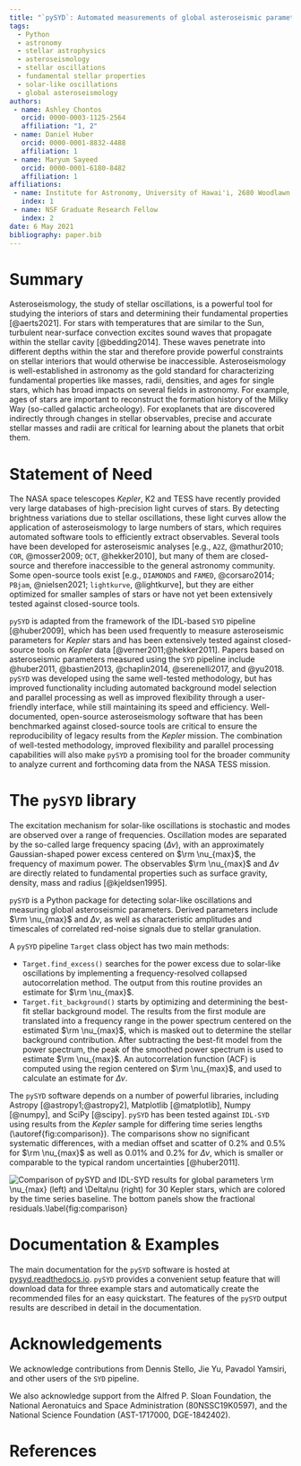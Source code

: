 ```yaml
---
title: "`pySYD`: Automated measurements of global asteroseismic parameters"
tags:
  - Python
  - astronomy
  - stellar astrophysics
  - asteroseismology
  - stellar oscillations
  - fundamental stellar properties
  - solar-like oscillations
  - global asteroseismology
authors:
 - name: Ashley Chontos
   orcid: 0000-0003-1125-2564
   affiliation: "1, 2"
 - name: Daniel Huber
   orcid: 0000-0001-8832-4488
   affiliation: 1
 - name: Maryum Sayeed 
   orcid: 0000-0001-6180-8482
   affiliation: 1
affiliations:
 - name: Institute for Astronomy, University of Hawai'i, 2680 Woodlawn Drive, Honolulu, HI 96822, USA
   index: 1
 - name: NSF Graduate Research Fellow
   index: 2
date: 6 May 2021
bibliography: paper.bib
---
```


# Summary

Asteroseismology, the study of stellar oscillations, is a powerful tool for studying the interiors of stars
and determining their fundamental properties [@aerts2021]. For stars with temperatures that are similar to 
the Sun, turbulent near-surface convection excites sound waves that propagate within the stellar cavity 
[@bedding2014]. These waves penetrate into different depths within the star and therefore provide powerful 
constraints on stellar interiors that would otherwise be inaccessible. Asteroseismology is well-established 
in astronomy as the gold standard for characterizing fundamental properties like masses, radii, densities, 
and ages for single stars, which has broad impacts on several fields in astronomy. For example, ages of stars 
are important to reconstruct the formation history of the Milky Way (so-called galactic archeology). For 
exoplanets that are discovered indirectly through changes in stellar observables, precise and accurate stellar 
masses and radii are critical for learning about the planets that orbit them.

# Statement of Need

The NASA space telescopes *Kepler*, K2 and TESS have recently provided very large databases of high-precision 
light curves of stars. By detecting brightness variations due to stellar oscillations, these light curves allow the 
application of asteroseismology to large numbers of stars, which requires automated software tools to efficiently 
extract observables. Several tools have been developed for asteroseismic analyses [e.g., `A2Z`, @mathur2010; 
`COR`, @mosser2009; `OCT`, @hekker2010], but many of them are closed-source and therefore inaccessible 
to the general astronomy community. Some open-source tools exist [e.g., `DIAMONDS` and `FAMED`, @corsaro2014; `PBjam`, 
@nielsen2021; `lightkurve`, @lightkurve], but they are either optimized for smaller samples of stars or 
have not yet been extensively tested against closed-source tools.

`pySYD` is adapted from the framework of the IDL-based `SYD` pipeline [@huber2009], which has been used frequently 
to measure asteroseismic parameters for *Kepler* stars and has been extensively tested against closed-source tools on
*Kepler* data [@verner2011;@hekker2011]. Papers based on asteroseismic parameters measured using the `SYD` pipeline 
include @huber2011, @bastien2013, @chaplin2014, @serenelli2017, and @yu2018. `pySYD` was developed using the same 
well-tested methodology, but has improved functionality including automated background model selection and parallel 
processing as well as improved flexibility through a user-friendly interface, while still maintaining its speed and 
efficiency. Well-documented, open-source asteroseismology software that has been benchmarked against closed-source 
tools are critical to ensure the reproducibility of legacy results from the *Kepler* mission. The combination of 
well-tested methodology, improved flexibility and parallel processing capabilities will also make `pySYD` a promising 
tool for the broader community to analyze current and forthcoming data from the NASA TESS mission.

# The `pySYD` library

The excitation mechanism for solar-like oscillations is stochastic and modes are observed over a range of frequencies. 
Oscillation modes are separated by the so-called large frequency spacing ($\Delta\nu$), with an approximately
Gaussian-shaped power excess centered on $\rm \nu_{max}$, the frequency of maximum power. The observables 
$\rm \nu_{max}$ and $\Delta\nu$ are directly related to fundamental properties such as surface gravity, density,
mass and radius [@kjeldsen1995].  

`pySYD` is a Python package for detecting solar-like oscillations and measuring global asteroseismic parameters. 
Derived parameters include $\rm \nu_{max}$ and $\Delta\nu$, as well as characteristic amplitudes and timescales 
of correlated red-noise signals due to stellar granulation.

A `pySYD` pipeline `Target` class object has two main methods:

- `Target.find_excess()` searches for the power excess due to solar-like oscillations by implementing a frequency-resolved 
  collapsed autocorrelation method.  The output from this routine provides an estimate for $\rm \nu_{max}$. 
- `Target.fit_background()` starts by optimizing and determining the best-fit stellar background model. The results from the 
  first module are translated into a frequency range in the power spectrum centered on the estimated $\rm \nu_{max}$,
  which is masked out to determine the stellar background contribution. After subtracting the best-fit model from 
  the power spectrum, the peak of the smoothed power spectrum is used to estimate $\rm \nu_{max}$. An autocorrelation 
  function (ACF) is computed using the region centered on $\rm \nu_{max}$, and used to calculate an estimate for
  $\Delta\nu$. 
  
The `pySYD` software depends on a number of powerful libraries, including Astropy [@astropy1;@astropy2], 
Matplotlib [@matplotlib], Numpy [@numpy], and SciPy [@scipy]. `pySYD` has been tested against `IDL-SYD` using 
results from the *Kepler* sample for differing time series lengths (\autoref{fig:comparison}). The comparisons 
show no significant systematic differences, with a median offset and scatter of $0.2\%$ and $0.5\%$ for 
$\rm \nu_{max}$ as well as $0.01\%$ and $0.2\%$ for $\Delta\nu$, which is smaller or comparable to the 
typical random uncertainties [@huber2011].

![Comparison of `pySYD` and `IDL-SYD` results for global parameters $\rm \nu_{max}$ (left) and $\Delta\nu$ 
(right) for 30 *Kepler* stars, which are colored by the time series baseline. The bottom panels show the
fractional residuals.\label{fig:comparison}](comparison.png)

# Documentation & Examples

The main documentation for the `pySYD` software is hosted at [pysyd.readthedocs.io](https://pysyd.readthedocs.io). 
`pySYD` provides a convenient setup feature that will download data for three example stars and automatically create 
the recommended files for an easy quickstart. The features of the `pySYD` output results are described in detail in 
the documentation.

# Acknowledgements

We acknowledge contributions from Dennis Stello, Jie Yu, Pavadol Yamsiri, and other users of the `SYD` pipeline.

We also acknowledge support from the Alfred P. Sloan Foundation, the National Aeronatuics and Space Administration
(80NSSC19K0597), and the National Science Foundation (AST-1717000, DGE-1842402).

# References
